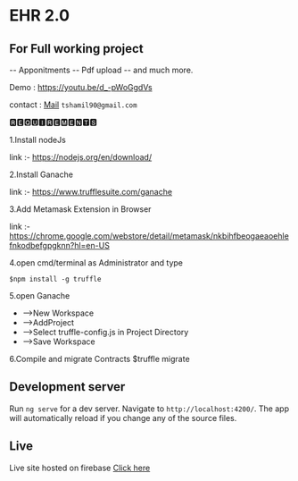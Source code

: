 # EHR 2.0

## For Full working project 

-- Apponitments
-- Pdf upload
-- and much more.

Demo : https://youtu.be/d_-pWoGgdVs

contact : 
[Mail](mailto:tshamil90@gmail.com?Subject=ehr-blockchain&Body=Hi,)
`tshamil90@gmail.com`

🆁🅴🆀🆄🅸🆁🅴🅼🅴🅽🆃🆂

1.Install nodeJs

link :- https://nodejs.org/en/download/

2.Install Ganache

link :- https://www.trufflesuite.com/ganache

3.Add Metamask Extension in Browser

link :- https://chrome.google.com/webstore/detail/metamask/nkbihfbeogaeaoehlefnkodbefgpgknn?hl=en-US


4.open cmd/terminal as Administrator and type

	$npm install -g truffle
	
5.open Ganache
 
 * -->New Workspace
 * -->AddProject
 * -->Select truffle-config.js in Project Directory
 * -->Save Workspace

6.Compile and migrate Contracts
	$truffle migrate
## Development server

Run `ng serve` for a dev server. Navigate to `http://localhost:4200/`. The app will automatically reload if you change any of the source files.

## Live
Live site hosted on firebase
 [Click here](https://ehr-2-0.web.app/)





